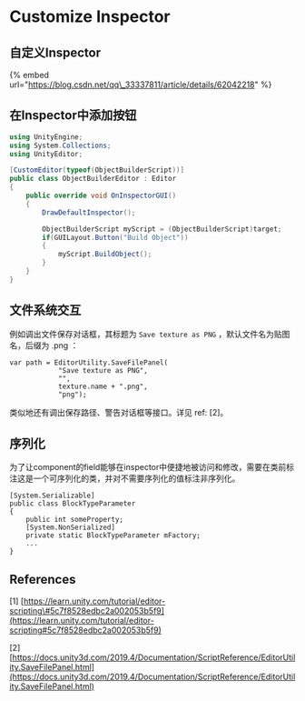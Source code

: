# Customize Inspector

## 自定义Inspector

{% embed url="https://blog.csdn.net/qq\_33337811/article/details/62042218" %}

## 在Inspector中添加按钮

```csharp
using UnityEngine;
using System.Collections;
using UnityEditor;

[CustomEditor(typeof(ObjectBuilderScript))]
public class ObjectBuilderEditor : Editor
{
    public override void OnInspectorGUI()
    {
        DrawDefaultInspector();

        ObjectBuilderScript myScript = (ObjectBuilderScript)target;
        if(GUILayout.Button("Build Object"))
        {
            myScript.BuildObject();
        }
    }
}
```

## 文件系统交互

例如调出文件保存对话框，其标题为 `Save texture as PNG` ，默认文件名为贴图名，后缀为 .png ：

```text
var path = EditorUtility.SaveFilePanel(
            "Save texture as PNG",
            "",
            texture.name + ".png",
            "png");
```

类似地还有调出保存路径、警告对话框等接口。详见 ref: \[2\]。

## 序列化

为了让component的field能够在inspector中便捷地被访问和修改，需要在类前标注这是一个可序列化的类，并对不需要序列化的值标注非序列化。

```text
[System.Serializable]
public class BlockTypeParameter
{
    public int someProperty;
    [System.NonSerialized]
    private static BlockTypeParameter mFactory;
    ...
}
```

## References

\[1\] [https://learn.unity.com/tutorial/editor-scripting\#5c7f8528edbc2a002053b5f9](https://learn.unity.com/tutorial/editor-scripting#5c7f8528edbc2a002053b5f9)

\[2\] [https://docs.unity3d.com/2019.4/Documentation/ScriptReference/EditorUtility.SaveFilePanel.html](https://docs.unity3d.com/2019.4/Documentation/ScriptReference/EditorUtility.SaveFilePanel.html)

